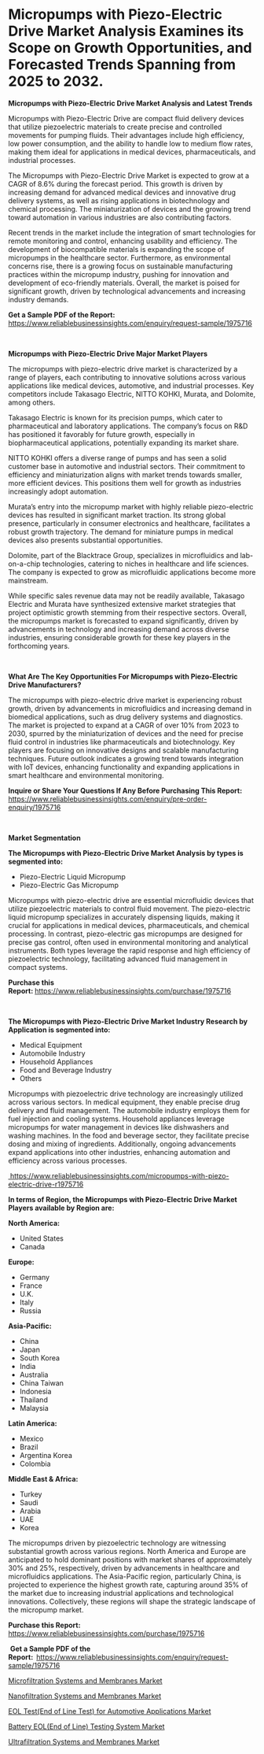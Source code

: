 <p><h1>Micropumps with Piezo-Electric Drive Market Analysis Examines its Scope on Growth Opportunities, and Forecasted Trends Spanning from 2025 to 2032.</h1></p><p><strong>Micropumps with Piezo-Electric Drive Market Analysis and Latest Trends</strong></p>
<p><p>Micropumps with Piezo-Electric Drive are compact fluid delivery devices that utilize piezoelectric materials to create precise and controlled movements for pumping fluids. Their advantages include high efficiency, low power consumption, and the ability to handle low to medium flow rates, making them ideal for applications in medical devices, pharmaceuticals, and industrial processes.</p><p>The Micropumps with Piezo-Electric Drive Market is expected to grow at a CAGR of 8.6% during the forecast period. This growth is driven by increasing demand for advanced medical devices and innovative drug delivery systems, as well as rising applications in biotechnology and chemical processing. The miniaturization of devices and the growing trend toward automation in various industries are also contributing factors.</p><p>Recent trends in the market include the integration of smart technologies for remote monitoring and control, enhancing usability and efficiency. The development of biocompatible materials is expanding the scope of micropumps in the healthcare sector. Furthermore, as environmental concerns rise, there is a growing focus on sustainable manufacturing practices within the micropump industry, pushing for innovation and development of eco-friendly materials. Overall, the market is poised for significant growth, driven by technological advancements and increasing industry demands.</p></p>
<p><strong>Get a Sample PDF of the Report:&nbsp;</strong> <a href="https://www.reliablebusinessinsights.com/enquiry/request-sample/1975716?utm_campaign=1847&utm_medium=2&utm_source=Github&utm_content=ia&utm_term=02032025&utm_id=micropumps-with-piezo-electric-drive">https://www.reliablebusinessinsights.com/enquiry/request-sample/1975716</a></p>
<p>&nbsp;</p>
<p><strong>Micropumps with Piezo-Electric Drive Major Market Players</strong></p>
<p><p>The micropumps with piezo-electric drive market is characterized by a range of players, each contributing to innovative solutions across various applications like medical devices, automotive, and industrial processes. Key competitors include Takasago Electric, NITTO KOHKI, Murata, and Dolomite, among others.</p><p>Takasago Electric is known for its precision pumps, which cater to pharmaceutical and laboratory applications. The company’s focus on R&D has positioned it favorably for future growth, especially in biopharmaceutical applications, potentially expanding its market share.</p><p>NITTO KOHKI offers a diverse range of pumps and has seen a solid customer base in automotive and industrial sectors. Their commitment to efficiency and miniaturization aligns with market trends towards smaller, more efficient devices. This positions them well for growth as industries increasingly adopt automation.</p><p>Murata’s entry into the micropump market with highly reliable piezo-electric devices has resulted in significant market traction. Its strong global presence, particularly in consumer electronics and healthcare, facilitates a robust growth trajectory. The demand for miniature pumps in medical devices also presents substantial opportunities.</p><p>Dolomite, part of the Blacktrace Group, specializes in microfluidics and lab-on-a-chip technologies, catering to niches in healthcare and life sciences. The company is expected to grow as microfluidic applications become more mainstream.</p><p>While specific sales revenue data may not be readily available, Takasago Electric and Murata have synthesized extensive market strategies that project optimistic growth stemming from their respective sectors. Overall, the micropumps market is forecasted to expand significantly, driven by advancements in technology and increasing demand across diverse industries, ensuring considerable growth for these key players in the forthcoming years.</p></p>
<p>&nbsp;</p>
<p><strong>What Are The Key Opportunities For Micropumps with Piezo-Electric Drive Manufacturers?</strong></p>
<p><p>The micropumps with piezo-electric drive market is experiencing robust growth, driven by advancements in microfluidics and increasing demand in biomedical applications, such as drug delivery systems and diagnostics. The market is projected to expand at a CAGR of over 10% from 2023 to 2030, spurred by the miniaturization of devices and the need for precise fluid control in industries like pharmaceuticals and biotechnology. Key players are focusing on innovative designs and scalable manufacturing techniques. Future outlook indicates a growing trend towards integration with IoT devices, enhancing functionality and expanding applications in smart healthcare and environmental monitoring.</p></p>
<p><strong>Inquire or Share Your Questions If Any Before Purchasing This Report:</strong> <a href="https://www.reliablebusinessinsights.com/enquiry/pre-order-enquiry/1975716?utm_campaign=1847&utm_medium=2&utm_source=Github&utm_content=ia&utm_term=02032025&utm_id=micropumps-with-piezo-electric-drive">https://www.reliablebusinessinsights.com/enquiry/pre-order-enquiry/1975716</a></p>
<p>&nbsp;</p>
<p><strong>Market Segmentation</strong></p>
<p><strong>The Micropumps with Piezo-Electric Drive Market Analysis by types is segmented into:</strong></p>
<p><ul><li>Piezo-Electric Liquid Micropump</li><li>Piezo-Electric Gas Micropump</li></ul></p>
<p><p>Micropumps with piezo-electric drive are essential microfluidic devices that utilize piezoelectric materials to control fluid movement. The piezo-electric liquid micropump specializes in accurately dispensing liquids, making it crucial for applications in medical devices, pharmaceuticals, and chemical processing. In contrast, piezo-electric gas micropumps are designed for precise gas control, often used in environmental monitoring and analytical instruments. Both types leverage the rapid response and high efficiency of piezoelectric technology, facilitating advanced fluid management in compact systems.</p></p>
<p><strong>Purchase this Report:&nbsp;</strong><a href="https://www.reliablebusinessinsights.com/purchase/1975716?utm_campaign=1847&utm_medium=2&utm_source=Github&utm_content=ia&utm_term=02032025&utm_id=micropumps-with-piezo-electric-drive">https://www.reliablebusinessinsights.com/purchase/1975716</a></p>
<p>&nbsp;</p>
<p><strong>The Micropumps with Piezo-Electric Drive Market Industry Research by Application is segmented into:</strong></p>
<p><ul><li>Medical Equipment</li><li>Automobile Industry</li><li>Household Appliances</li><li>Food and Beverage Industry</li><li>Others</li></ul></p>
<p><p>Micropumps with piezoelectric drive technology are increasingly utilized across various sectors. In medical equipment, they enable precise drug delivery and fluid management. The automobile industry employs them for fuel injection and cooling systems. Household appliances leverage micropumps for water management in devices like dishwashers and washing machines. In the food and beverage sector, they facilitate precise dosing and mixing of ingredients. Additionally, ongoing advancements expand applications into other industries, enhancing automation and efficiency across various processes.</p></p>
<p><a href="https://www.reliablebusinessinsights.com/micropumps-with-piezo-electric-drive-r1975716?utm_campaign=1847&utm_medium=2&utm_source=Github&utm_content=ia&utm_term=02032025&utm_id=micropumps-with-piezo-electric-drive">&nbsp;https://www.reliablebusinessinsights.com/micropumps-with-piezo-electric-drive-r1975716</a></p>
<p><strong>In terms of Region, the Micropumps with Piezo-Electric Drive Market Players available by Region are:</strong></p>
<p>
    <p> <strong> North America: </strong>
        <ul>
            <li>United States</li>
            <li>Canada</li>
        </ul>
        </p> 
    <p> <strong> Europe: </strong>
        <ul>
            <li>Germany</li>
            <li>France</li>
            <li>U.K.</li>
            <li>Italy</li>
            <li>Russia</li>
        </ul>
        </p> 
    <p> <strong> Asia-Pacific: </strong>
        <ul>
            <li>China</li>
            <li>Japan</li>
            <li>South Korea</li>
            <li>India</li>
            <li>Australia</li>
            <li>China Taiwan</li>
            <li>Indonesia</li>
            <li>Thailand</li>
            <li>Malaysia</li>
        </ul>
        </p> 
    <p> <strong> Latin America: </strong>
        <ul>
            <li>Mexico</li>
            <li>Brazil</li>
            <li>Argentina Korea</li>
            <li>Colombia</li>
        </ul>
        </p> 
    <p> <strong> Middle East & Africa: </strong>
        <ul>
            <li>Turkey</li>
            <li>Saudi</li>
            <li>Arabia</li>
            <li>UAE</li>
            <li>Korea</li>
        </ul>
    </p>
    </p>
<p><p>The micropumps driven by piezoelectric technology are witnessing substantial growth across various regions. North America and Europe are anticipated to hold dominant positions with market shares of approximately 30% and 25%, respectively, driven by advancements in healthcare and microfluidics applications. The Asia-Pacific region, particularly China, is projected to experience the highest growth rate, capturing around 35% of the market due to increasing industrial applications and technological innovations. Collectively, these regions will shape the strategic landscape of the micropump market.</p></p>
<p><strong>Purchase this Report: </strong><a href="https://www.reliablebusinessinsights.com/purchase/1975716?utm_campaign=1847&utm_medium=2&utm_source=Github&utm_content=ia&utm_term=02032025&utm_id=micropumps-with-piezo-electric-drive">https://www.reliablebusinessinsights.com/purchase/1975716</a></p>
<p>&nbsp;<strong>Get a Sample PDF of the Report:&nbsp;&nbsp;</strong><a href="https://www.reliablebusinessinsights.com/enquiry/request-sample/1975716?utm_campaign=1847&utm_medium=2&utm_source=Github&utm_content=ia&utm_term=02032025&utm_id=micropumps-with-piezo-electric-drive">https://www.reliablebusinessinsights.com/enquiry/request-sample/1975716</a></p>
<p><strong></strong></p>
<p><p><a href="https://github.com/shpirttangim48/Market-Research-Report-List-1/blob/main/microfiltration-systems-and-membranes-market.md?utm_campaign=1847&utm_medium=2&utm_source=Github&utm_content=ia&utm_term=02032025&utm_id=micropumps-with-piezo-electric-drive">Microfiltration Systems and Membranes Market</a></p><p><a href="https://github.com/gakpasulgun/Market-Research-Report-List-1/blob/main/nanofiltration-systems-and-membranes-market.md?utm_campaign=1847&utm_medium=2&utm_source=Github&utm_content=ia&utm_term=02032025&utm_id=micropumps-with-piezo-electric-drive">Nanofiltration Systems and Membranes Market</a></p><p><a href="https://github.com/marteionun0/Market-Research-Report-List-1/blob/main/eol-testend-of-line-test-for-automotive-applications-market.md?utm_campaign=1847&utm_medium=2&utm_source=Github&utm_content=ia&utm_term=02032025&utm_id=micropumps-with-piezo-electric-drive">EOL Test(End of Line Test) for Automotive Applications Market</a></p><p><a href="https://github.com/braisykhwezi/Market-Research-Report-List-1/blob/main/battery-eolend-of-line-testing-system-market.md?utm_campaign=1847&utm_medium=2&utm_source=Github&utm_content=ia&utm_term=02032025&utm_id=micropumps-with-piezo-electric-drive">Battery EOL(End of Line) Testing System Market</a></p><p><a href="https://github.com/lugnabirue/Market-Research-Report-List-1/blob/main/ultrafiltration-systems-and-membranes-market.md?utm_campaign=1847&utm_medium=2&utm_source=Github&utm_content=ia&utm_term=02032025&utm_id=micropumps-with-piezo-electric-drive">Ultrafiltration Systems and Membranes Market</a></p></p>